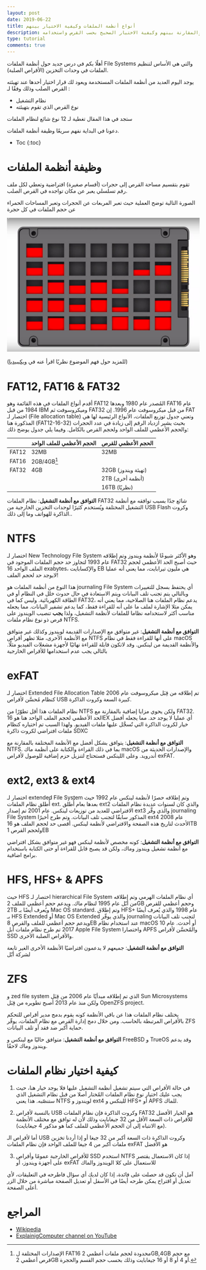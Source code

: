 ```yaml
---
layout: post
date: 2019-06-22
title: أنواع أنظمة الملفات وكيفية الاختيار بينهم
description: شرح واضح ﻷشهر أنواع أنظمة الملفات والمقارنة بينهم وكيفية الاختيار الصحيح بحسب القرص واستخدامه FAT23,exFAT NTFS, ext, ext4, HFS
type: tutorial
comments: true
---
```


أهلًا بكم في درس جديد حول أنظمة الملفات File Systems والتي هي الأساس لتنظيم الملفات في وحدات التخزين (الأقراص الصلبة).

يوجد اليوم العديد من أنظمة الملفات المستخدمة ويعود لك قرار اختيار أحدها عند تهيئته القرص الصلب وذلك وفقًا لـ :

* نظام التشغيل 
* نوع القرص الذي تقوم بتهيئته

ستجد في هذا المقال تغطية لـ 12 نوع شائع لنظام الملفات

دعونا في البداية نفهم سريعًا وظيفة أنظمة الملفات.

* Toc
{:toc}

# وظيفة أنظمة الملفات

تقوم بتقسيم مساحة القرص إلى حجرات (أقسام صغيرة) افتراضية وتعطي لكل ملف رقم تسلسلي يعبر عن مكان تواجده في القرص الصلب.

الصورة التالية توضح العملية حيث تعبر المربعات عن الحجرات وتعبر المساحات الحمراء عن حجم الملفات في كل حجرة

![File-Systems](/assets/file-systems.jpg)

(للمزيد حول فهم الموضوع نظريًا اقرأ عنه في [ويكيبيديا](https://ar.wikipedia.org/wiki/نظام_الملفات))


# FAT12, FAT16 & FAT32

أقدم أنواع الملفات في هذه القائمة وهو FAT12 المُصدر عام 1980 وبعدها FAT16 عام 1984 من قبل IBM وميكروسوفت ثم FAT32 من قبل ميكروسوفت عام 1996.
إن FAT اختصار لـ (File allocation table) وتعني جدول توزيع الملفات، الأنواع الرئيسية لها هي المذكورة هنا (FAT12-16-32) بحيث يشير ازدياد الرقم إلى زيادة في عدد الحجرات والحجم الأعظمي للملف الواحد ولحجم القرص بالكامل. وفيما يلي جدول يوضح ذلك:

|	|الحجم الأعظمي للملف الواحد | الحجم الأعظمي للقرص
|-----|------|---------
|FAT12|32MB|32MB
|FAT16|2GB/4GB[^1]
|FAT32|4GB|32GB (تهيئة ويندوز)
|||2TB (أنظمة أخرى)
|||16TB (نظريًا)

[^1]: الإصدارات المختلفة ل FAT16 محدودة لحجم ملفات أعظمي 2GB,4GB مع حجم قرص أعظمي 2GB أو 4 أو 8 أو 16 جيغابايت وذلك بحسب حجم القسم والحجرة.

**التوافق مع أنظمة التشغيل**: نظام الملفات FAT32 شائع جدًا بسبب توافقه مع أنظمة التشغيل المختلفة ويُستخدم كثيرًا لوحدات التخزين الخارجية من USB Flash وكروت الذاكرة للهواتف وما إلى ذلك..

# NTFS 
اختصار لـ New Technology File System وهو الأكثر شيوعًا ﻷنظمة ويندوز وتم إطلاقه عام 1993 لتجاوز حد حجم الملفات الموجود في FAT32 حيث أصبح الحد الأعظمي لحجم الملف الواحد 16 exabytes، والإكسابايت EB هي مليون تيرابايت، مما يعني أنه عمليا لايوجد حد لحجم الملف!

هذا النوع من أنظمة الملفات هو journaling File System أي يحتفظ بسجل للتغييرات وبالتالي يتم تجنب تلف البيانات ويتم الاستعادة في حال حدوث خلل في النظام أو في الطاقة الكهربائية.
وليس كما في FAT32، يدعم نظام الملفات هنا الصلاحية، مما يعني أنه يمكن مثلا الإشارة لملف ما على أنه للقراءة فقط، كما يدعم تشفير البيانات. مما يجعله مناسب أكثر لاستخدامه نظاما للملفات ﻷنظمة التشغيل، ولذا **يجب** تنصيب الويندوز على قرص ذو نوع نظام ملفات NTFS.

**التوافق مع أنظمة التشغيل**: غير متوافق مع الإصدارات القديمة لويندوز وكذلك غير متوافق مع الأنظمة الأخرى، مثلا تظهر أقراص NTFS على أنها للقراءة فقط في نظام macOS والأنظمة القديمة من لينكس. وقد لاتكون قابلة للقراءة نهائيًا لأجهزة مشغلات الفيديو مثلًا. بالتالي يجب عدم استخدامها للأقراص الخارجية

# exFAT

اختصار لـ Extended File Allocation Table تم إطلاقه من قِبَل ميكروسوفت عام 2006 كنظام مُحسَّن لأقراص USB كبيرة السعة وكروت الذاكرة.

نظام الملفات هذا أقل تطوّرًا من NTFS ولكن يحوي مزايا إضافية بالمقارنة مع FAT32. 
الحد الأعظمي لحجم الملف الواحد هنا هو 16EX أي عمليا لا يوجد حد. مما يجعله أفضل خيار لكروت الذاكرة التي تٌسجَّل عليها ملفات الفيديو. ولهذا السبب تم اختياره كنظام ملفات افتراضي لكروت ذاكرة SDXC

**التوافق مع أنظمة التشغيل**: يتوافق بشكل أفضل مع الأنظمة المختلفة بالمقارنة مع NTFS. بما في ذلك القراءة والكتابة على أنظمة ماك macOS والإصدارات الحديثة من أندرويد. وعلى اللينكس فستحتاج لتنزيل حزم إضافية للوصول لأقراص exFAT.

# ext2, ext3 & ext4

اختصار لـ extended File System وتم إطلاقه حصرًا ﻷنظمة لينكس عام 1992 حيث أُطلق نظام الملفات ext.
بعدها بعام أُطلق ext2 والذي كان لسنوات عديدة نظام الملفات الافتراضي للعديد من توزيعات لينكس.
عام 2001 تم إصدار ext3 والذي وفَّر journaling File System المذكور سابقّا لتجنب تلف البيانات.
وتم طرح أخيرًا ext4 عام 2008 الأحدث لتاريخ هذه الصفحة والافتراضي ﻷنظمة لينكس.
أقصى حد لحجم الملف هو 16TB ولحجم القرص 1EB 

**التوافق مع أنظمة التشغيل**: كونه مخصص لأنظمة لينكس فهو غير متوافق بشكل افتراضي مع أنظمة تشغيل ويندوز وماك، ولكن قد يصبح قابل للقراءة أو حتى الكتابة باستخدام برامج اضافية.

# HFS, HFS+ & APFS

حيث HFS اختصار لـ hierarchical File System أي نظام الملفات الهرمي وتم إطلاقه من أبّل عام 1995 لنظام ماك. ويدعم حجم أعظمي للملف 2GB وحجم أعظمي للقرص 2TB ويُعرف أيضًا بـ Mac OS standard.
وتم إطلاق HFS+ عام 1998 والذي يُعرف أيضًا بـ HFS Extended أو Mac OS Extended والذي يوفّر journaling لتجنب تلف البيانات ويدعم حجم أعظمي للملف والقرص 8EB عند استخدام نظام macOS 10 أو أحدث.
عام 2017 تم طرح نظام ملفات أبل Apple File System واختصارا APFS والمٌحسَّن ﻷقراص SSD والأقراص الصلبة الأخرى.

**التوافق مع أنظمة التشغيل**: جميعهم لا يدعمون افتراضيًا الأنظمة الأخرى الغير تابعة لشركة أبّل

# ZFS

و zed file system الذي تم إطلاقه مبدأيًا عام 2006 من قِبَل Sun Microsystems ولكن منذ عام 2013 أصبح تطويره من قِبَل OpenZFS project.

يختلف نظام الملفات هذا عن باقي الأنظمة كونه يقوم بدمج مدير أقراص للتحكم بالأقراص المرتبطة بالحاسب. ومن خلال دمج إدارة القرص مع نظام الملفات، يوفّر ZFS حماية أكبر ضد فقد أو تلف البيانات.

**التوافق مع أنظمة التشغيل**: متوافق حاليًا مع لينكس و FreeBSD و TrueOS وقد يدعم ويندوز وماك لاحقًا.

# كيفية اختيار نظام الملفات

1. في حالة الأقراص التي سيتم تشغيل أنظمة التشغيل عليها فلا يوجد خيار هنا، حيث يجب عليك اختيار نوع نظام الملفات المٌختار أصلا من قبل نظام التشغيل الذي ستنصّبه. هذا يعني NTFS لويندوز و ext4 للينكس و HFS+ أو APFS للماك.

2. بالنسبة ﻷقراص USB وكروت الذاكرة فإن نظام الملفات FAT32 هو الخيار الأفضل للأقراص ذات السعة الأقل من 32 جيغابايت وذلك ﻷن له توافق مع مختلف الأنظمة (مع الانتباه إلى أن الحجم الأعظمي للملف كما هو مذكور 4 جيغابايت).

  أما لأقراص الـ USB وكروت الذاكرة ذات السعة أكبر من 32 جيغا أو إذا أردنا تخزين ملفات أكبر من 4 جيغا للملف الواحد فإن نظام الملفات exFAT هو الأفضل

3. للأقراص الخارجية عمومًا وأقراص SSD استخدم NTFS إذا كان الاستعمال يقتصر على أجهزة ويندوز، أو exFAT للاستعمال على كلا الويندوز والماك

آمل أن تكون قد حصلت على فائدة، إذا كان لديك أي سؤال فاطرحه في التعليقات، ﻷي تعديل أو اقتراح يمكن طرحه أيضًا في الأسفل أو تعديل الصفحة مباشرة من خلال الزر أعلى الصفحة.

# المراجع
* [Wikipedia](https://en.wikipedia.org/wiki/Comparison_of_file_systems)
* [ExplainigComputer channel on YouTube](https://www.youtube.com/watch?v=_h30HBYxtws)


